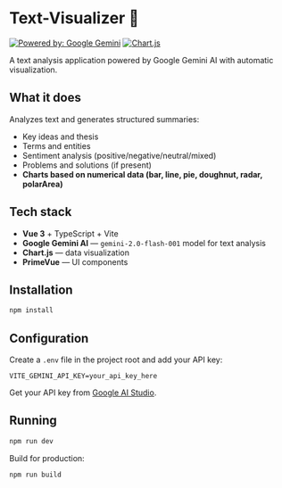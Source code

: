 # Text-Visualizer 🤖

[![Powered by: Google Gemini](https://img.shields.io/badge/Powered%20by-Google%20Gemini-4285F4?logo=google&logoColor=white)](https://deepmind.google/technologies/gemini/)
[![Chart.js](https://img.shields.io/badge/Visualized%20with-Chart.js-FF6384?logo=chart.js&logoColor=white)](https://www.chartjs.org/)

A text analysis application powered by Google Gemini AI with automatic visualization.

## What it does

Analyzes text and generates structured summaries:
- Key ideas and thesis
- Terms and entities
- Sentiment analysis (positive/negative/neutral/mixed)
- Problems and solutions (if present)
- **Charts based on numerical data (bar, line, pie, doughnut, radar, polarArea)**

## Tech stack

- **Vue 3** + TypeScript + Vite
- **Google Gemini AI** — `gemini-2.0-flash-001` model for text analysis
- **Chart.js** — data visualization
- **PrimeVue** — UI components

## Installation

```bash
npm install
```

## Configuration

Create a `.env` file in the project root and add your API key:

```
VITE_GEMINI_API_KEY=your_api_key_here
```

Get your API key from [Google AI Studio](https://makersuite.google.com/app/apikey).

## Running

```bash
npm run dev
```

Build for production:

```bash
npm run build
```
